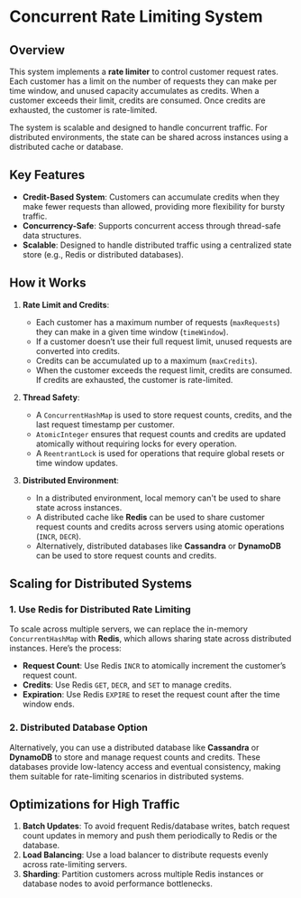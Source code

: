 # Concurrent Rate Limiting System

## Overview

This system implements a **rate limiter** to control customer request rates. Each customer has a limit on the number of requests they can make per time window, and unused capacity accumulates as credits. When a customer exceeds their limit, credits are consumed. Once credits are exhausted, the customer is rate-limited.

The system is scalable and designed to handle concurrent traffic. For distributed environments, the state can be shared across instances using a distributed cache or database.

## Key Features

- **Credit-Based System**: Customers can accumulate credits when they make fewer requests than allowed, providing more flexibility for bursty traffic.
- **Concurrency-Safe**: Supports concurrent access through thread-safe data structures.
- **Scalable**: Designed to handle distributed traffic using a centralized state store (e.g., Redis or distributed databases).

## How it Works

1. **Rate Limit and Credits**:
    - Each customer has a maximum number of requests (`maxRequests`) they can make in a given time window (`timeWindow`).
    - If a customer doesn’t use their full request limit, unused requests are converted into credits.
    - Credits can be accumulated up to a maximum (`maxCredits`).
    - When the customer exceeds the request limit, credits are consumed. If credits are exhausted, the customer is rate-limited.

2. **Thread Safety**:
    - A `ConcurrentHashMap` is used to store request counts, credits, and the last request timestamp per customer.
    - `AtomicInteger` ensures that request counts and credits are updated atomically without requiring locks for every operation.
    - A `ReentrantLock` is used for operations that require global resets or time window updates.

3. **Distributed Environment**:
    - In a distributed environment, local memory can't be used to share state across instances.
    - A distributed cache like **Redis** can be used to share customer request counts and credits across servers using atomic operations (`INCR`, `DECR`).
    - Alternatively, distributed databases like **Cassandra** or **DynamoDB** can be used to store request counts and credits.

## Scaling for Distributed Systems

### 1. **Use Redis for Distributed Rate Limiting**

To scale across multiple servers, we can replace the in-memory `ConcurrentHashMap` with **Redis**, which allows sharing state across distributed instances. Here’s the process:

- **Request Count**: Use Redis `INCR` to atomically increment the customer’s request count.
- **Credits**: Use Redis `GET`, `DECR`, and `SET` to manage credits.
- **Expiration**: Use Redis `EXPIRE` to reset the request count after the time window ends.

### 2. **Distributed Database Option**

Alternatively, you can use a distributed database like **Cassandra** or **DynamoDB** to store and manage request counts and credits. These databases provide low-latency access and eventual consistency, making them suitable for rate-limiting scenarios in distributed systems.

## Optimizations for High Traffic

1. **Batch Updates**: To avoid frequent Redis/database writes, batch request count updates in memory and push them periodically to Redis or the database.
2. **Load Balancing**: Use a load balancer to distribute requests evenly across rate-limiting servers.
3. **Sharding**: Partition customers across multiple Redis instances or database nodes to avoid performance bottlenecks.
